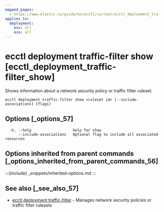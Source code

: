 ```yaml
---
mapped_pages:
  - https://www.elastic.co/guide/en/ecctl/current/ecctl_deployment_traffic-filter_show.html
applies_to:
  deployment:
    ess: all
    ece: all
---
```


# ecctl deployment traffic-filter show [ecctl_deployment_traffic-filter_show]

Shows information about a network security policy or traffic filter ruleset.

```
ecctl deployment traffic-filter show <ruleset id> [--include-associations] [flags]
```


## Options [_options_57]

```
  -h, --help                   help for show
      --include-associations   Optional flag to include all associated resources
```


## Options inherited from parent commands [_options_inherited_from_parent_commands_56]

:::{include} _snippets/inherited-options.md
:::


## See also [_see_also_57]

* [ecctl deployment traffic-filter](/reference/ecctl_deployment_traffic-filter.md) - Manages network security policies or traffic filter rulesets


